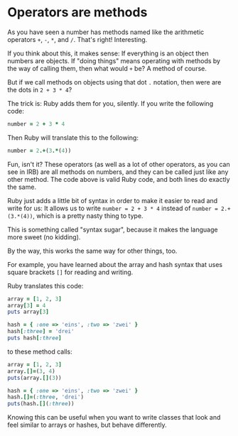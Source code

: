 # Operators are methods

As you have seen a number has methods named like the arithmetic operators `+`,
`-`, `*`, and `/`. That's right! Interesting.

If you think about this, it makes sense: If everything is an object then
numbers are objects. If "doing things" means operating with methods by the way
of calling them, then what would `+` be? A method of course.

But if we call methods on objects using that dot `.` notation, then were are
the dots in `2 + 3 * 4`?

The trick is: Ruby adds them for you, silently. If you write the following code:

```ruby
number = 2 + 3 * 4
```

Then Ruby will translate this to the following:

```ruby
number = 2.+(3.*(4))
```

Fun, isn't it? These operators (as well as a lot of other operators, as you can
see in IRB) are all methods on numbers, and they can be called just like any
other method. The code above is valid Ruby code, and both lines do exactly the
same.

Ruby just adds a little bit of syntax in order to make it easier to read and
write for us: It allows us to write `number = 2 + 3 * 4` instead of `number =
2.+(3.*(4))`, which is a pretty nasty thing to type.

This is something called "syntax sugar", because it makes the language more
sweet (no kidding).

By the way, this works the same way for other things, too.

For example, you have learned about the array and hash syntax that uses square
brackets `[]` for reading and writing.

Ruby translates this code:

```ruby
array = [1, 2, 3]
array[3] = 4
puts array[3]

hash = { :one => 'eins', :two => 'zwei' }
hash[:three] = 'drei'
puts hash[:three]
```

to these method calls:

```ruby
array = [1, 2, 3]
array.[]=(3, 4)
puts(array.[](3))

hash = { :one => 'eins', :two => 'zwei' }
hash.[]=(:three, 'drei')
puts(hash.[](:three))
```

Knowing this can be useful when you want to write classes that look and feel
similar to arrays or hashes, but behave differently.
